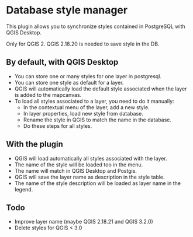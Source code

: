 # Database style manager
This plugin allows you to synchronize styles contained in PostgreSQL with QGIS Desktop.

Only for QGIS 2. QGIS 2.18.20 is needed to save style in the DB.

## By default, with QGIS Desktop

* You can store one or many styles for one layer in postgresql.
* You can store one style as default for a layer.
* QGIS will automatically load the default style associated when the layer is added to the mapcanvas.
* To load all styles associated to a layer, you need to do it manually:
  * In the contextual menu of the layer, add a new style.
  * In layer properties, load new style from database.
  * Rename the style in QGIS to match the name in the database.
  * Do these steps for all styles.

## With the plugin
* QGIS will load automatically all styles associated with the layer.
* The name of the style will be loaded too in the menu.
* The name will match in QGIS Desktop and Postgis.
* QGIS will save the layer name as description in the style table.
* The name of the style description will be loaded as layer name in the legend.

## Todo
* Improve layer name (maybe QGIS 2.18.21 and QGIS 3.2.0)
* Delete styles for QGIS < 3.0